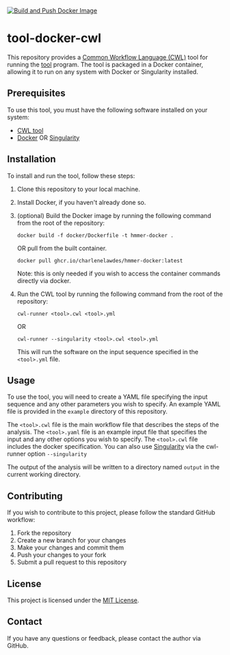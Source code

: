 [![Build and Push Docker Image](https://github.com/bwbioinfo/tool-docker-cwl/actions/workflows/build-and-push.yml/badge.svg)](https://github.com/bwbioinfo/tool-docker-cwl/actions/workflows/build-and-push.yml)

# tool-docker-cwl

This repository provides a [Common Workflow Language (CWL)](https://www.commonwl.org/) tool for running the [tool](link) program. The tool is packaged in a Docker container, allowing it to run on any system with Docker or Singularity installed.

## Prerequisites

To use this tool, you must have the following software installed on your system:

- [CWL tool](https://github.com/common-workflow-language/cwltool)
- [Docker](https://www.docker.com/) OR [Singularity](https://sylabs.io/singularity/)

## Installation

To install and run the tool, follow these steps:

1. Clone this repository to your local machine.
2. Install Docker, if you haven't already done so.
3. (optional) Build the Docker image by running the following command from the root of the repository:

    ```
    docker build -f docker/Dockerfile -t hmmer-docker .
    ```
    OR pull from the built container.
    ```
    docker pull ghcr.io/charlenelawdes/hmmer-docker:latest
    ```
   Note: this is only needed if you wish to access the container commands directly via docker.
4. Run the CWL tool by running the following command from the root of the repository:

    ```
    cwl-runner <tool>.cwl <tool>.yml
    ```
    OR
    ```
    cwl-runner --singularity <tool>.cwl <tool>.yml
    ```

   This will run the <tool> software on the input sequence specified in the `<tool>.yml` file.

## Usage

To use the tool, you will need to create a YAML file specifying the input sequence and any other parameters you wish to specify. An example YAML file is provided in the `example` directory of this repository.

The `<tool>.cwl` file is the main workflow file that describes the steps of the <tool> analysis. The `<tool>.yaml` file is an example input file that specifies the input and any other options you wish to specify. The `<tool>.cwl` file includes the docker specification. You can also use [Singularity](https://sylabs.io/singularity/) via the cwl-runner option `--singularity` 

The output of the analysis will be written to a directory named `output` in the current working directory.

## Contributing

If you wish to contribute to this project, please follow the standard GitHub workflow:

1. Fork the repository
2. Create a new branch for your changes
3. Make your changes and commit them
4. Push your changes to your fork
5. Submit a pull request to this repository

## License

This project is licensed under the [MIT License](https://github.com/bwbioinfo/tool-docker-cwl/blob/main/LICENSE).

## Contact

If you have any questions or feedback, please contact the author via GitHub.
